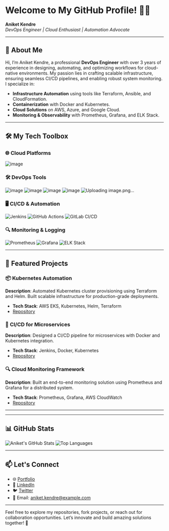 # Welcome to My GitHub Profile! 👨‍💻
**Aniket Kendre**  
*DevOps Engineer | Cloud Enthusiast | Automation Advocate*

---

## 🌟 About Me
Hi, I’m Aniket Kendre, a professional **DevOps Engineer** with over 3 years of experience in designing, automating, and optimizing workflows for cloud-native environments. My passion lies in crafting scalable infrastructure, ensuring seamless CI/CD pipelines, and enabling robust system monitoring. I specialize in:

- **Infrastructure Automation** using tools like Terraform, Ansible, and CloudFormation.
- **Containerization** with Docker and Kubernetes.
- **Cloud Solutions** on AWS, Azure, and Google Cloud.
- **Monitoring & Observability** with Prometheus, Grafana, and ELK Stack.

---

## 🛠️ My Tech Toolbox

### 🌐 Cloud Platforms
![image](https://github.com/user-attachments/assets/70f61566-716e-48bc-aa3d-73cbf2da6ea8)

### 🛠️ DevOps Tools
![image](https://github.com/user-attachments/assets/331942f0-a8fa-4317-9cb1-ff6f45d56846)
![image](https://github.com/user-attachments/assets/c4fdaf0c-94a6-469d-85a1-6c49c0413f12)
![image](https://github.com/user-attachments/assets/6e9a5051-1713-4ebe-a45a-85c6922c54de)
![image](https://github.com/user-attachments/assets/57e1ee64-f8e9-4fcf-b46a-a1da4257bc3e)
![Uploading image.png…]()


### 🖥️ CI/CD & Automation
![Jenkins](https://img.shields.io/badge/Jenkins-%23D24939.svg?style=for-the-badge&logo=jenkins&logoColor=white)
![GitHub Actions](https://img.shields.io/badge/GitHub%20Actions-%232671E5.svg?style=for-the-badge&logo=github-actions&logoColor=white)
![GitLab CI/CD](https://img.shields.io/badge/GitLab%20CI/CD-%23FC6D26.svg?style=for-the-badge&logo=gitlab&logoColor=white)

### 🔍 Monitoring & Logging
![Prometheus](https://img.shields.io/badge/Prometheus-%23E6522C.svg?style=for-the-badge&logo=prometheus&logoColor=white)
![Grafana](https://img.shields.io/badge/Grafana-%23F46800.svg?style=for-the-badge&logo=grafana&logoColor=white)
![ELK Stack](https://img.shields.io/badge/ELK-%23005555.svg?style=for-the-badge&logo=elastic-stack&logoColor=white)

---

## 📌 Featured Projects

### 📦 **Kubernetes Automation**
**Description**: Automated Kubernetes cluster provisioning using Terraform and Helm. Built scalable infrastructure for production-grade deployments.
- **Tech Stack**: AWS EKS, Kubernetes, Helm, Terraform
- [Repository](https://github.com/aniketkendre/kubernetes-automation)

### 🚀 **CI/CD for Microservices**
**Description**: Designed a CI/CD pipeline for microservices with Docker and Kubernetes integration.
- **Tech Stack**: Jenkins, Docker, Kubernetes
- [Repository](https://github.com/aniketkendre/cicd-pipeline)

### 🔍 **Cloud Monitoring Framework**
**Description**: Built an end-to-end monitoring solution using Prometheus and Grafana for a distributed system.
- **Tech Stack**: Prometheus, Grafana, AWS CloudWatch
- [Repository](https://github.com/aniketkendre/monitoring-framework)

---
---

## 📊 GitHub Stats

![Aniket's GitHub Stats](https://github-readme-stats.vercel.app/api?username=aniketkendre&show_icons=true&theme=radical)
![Top Languages](https://github-readme-stats.vercel.app/api/top-langs/?username=aniketkendre&layout=compact&theme=radical)

---

## 📫 Let's Connect

- 🌐 [Portfolio](https://aniketkendre.dev)
- 💼 [LinkedIn](https://www.linkedin.com/in/aniketkendre)
- 🐦 [Twitter](https://twitter.com/aniketkendre)
- 📧 Email: aniket.kendre@example.com

---

Feel free to explore my repositories, fork projects, or reach out for collaboration opportunities. Let’s innovate and build amazing solutions together! 🚀
